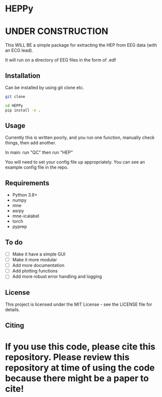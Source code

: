 # HEPPy

# UNDER CONSTRUCTION

This WILL BE a simple package for extracting the HEP from EEG data (with an ECG lead).

It will run on a directory of EEG files in the form of .edf

## Installation
Can be installed by using git clone etc.

```bash
git clone

cd HEPPy
pip install -e .
```

## Usage
Currently this is written poorly, and you run one function, manually check things, then add another.

In main:
run "QC"
then run "HEP"

You will need to set your config file up appropriately.
You can see an example config file in the repo.


## Requirements
- Python 3.8+
- numpy
- mne
- asrpy
- mne-icalabel
- torch
- pyprep

## To do
- [ ] Make it have a simple GUI
- [ ] Make it more modular
- [ ] Add more documentation
- [ ] Add plotting functions
- [ ] Add more robust error handling and logging

## License
This project is licensed under the MIT License - see the LICENSE file for details.

## Citing
If you use this code, please cite this repository. Please review this repository at time of using the
code because there might be a paper to cite!
=======

